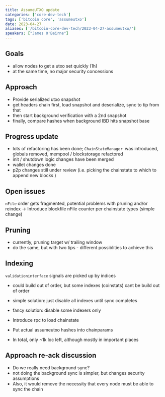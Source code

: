 ```yaml
---
title: AssumeUTXO update
categories: ['core-dev-tech']
tags: ['bitcoin core', 'assumeutxo']
date: 2023-04-27
aliases: ['/bitcoin-core-dev-tech/2023-04-27-assumeutxo/']
speakers: ["James O'Beirne"]
---
```


## Goals

- allow nodes to get a utxo set quickly (1h)
- at the same time, no major security concessions

## Approach

- Provide serialized utxo snapshot
- get headers chain first, load snapshot and deserialize, sync to tip from that
- then start background verification with a 2nd snapshot
- finally, compare hashes when background IBD hits snapshot base

## Progress update

- lots of refactoring has been done; `ChainStateManager `was introduced, globals removed, mempool / blockstorage refactored
- init / shutdown logic changes have been merged
- wallet changes done
- p2p changes still under review (i.e. picking the chainstate to which to append new blocks )

## Open issues

`nFile` order gets fragmented, potential problems with pruning and/or reindex
-> Introduce blockfile nFile counter per chainstate types (simple change)

## Pruning

- currently, pruning target w/ trailing window
- do the same, but with two tips - different possiblities to achieve this

## Indexing

`validationinterface` signals are picked up by indices

- could build out of order, but some indexes (coinstats) cant be build out of order
- simple solution: just disable all indexes until sync completes
- fancy solution: disable some indexers only

- Introduce rpc to load chainstate
- Put actual assumeutxo hashes into chainparams
- In total, only ~1k loc left, although mostly in important places

## Approach re-ack discussion

- Do we really need background sync?
- not doing the background sync is simpler, but changes security assumptions
- Also, it would remove the necessity that every node must be able to sync the chain
